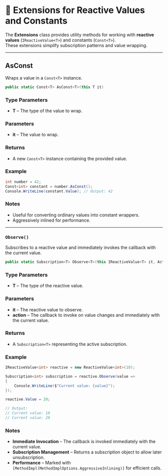 # 🧩 Extensions for Reactive Values and Constants

The **Extensions** class provides utility methods for working with **reactive values** (`IReactiveValue<T>`) and constants (`Const<T>`).  
These extensions simplify subscription patterns and value wrapping.

---

## AsConst

Wraps a value in a `Const<T>` instance.

```csharp
public static Const<T> AsConst<T>(this T it)
```

### Type Parameters
- **T** – The type of the value to wrap.

### Parameters
- **it** – The value to wrap.

### Returns
- A new `Const<T>` instance containing the provided value.
### Example

```csharp
int number = 42;
Const<int> constant = number.AsConst();
Console.WriteLine(constant.Value); // Output: 42
```

### Notes
- Useful for converting ordinary values into constant wrappers.
- Aggressively inlined for performance.
---

### `Observe()`
Subscribes to a reactive value and immediately invokes the callback with the current value.
```csharp
public static Subscription<T> Observe<T>(this IReactiveValue<T> it, Action<T> action)
```

### Type Parameters
- **T** – The type of the reactive value.
### Parameters
- **it** – The reactive value to observe.
- **action** – The callback to invoke on value changes and immediately with the current value.
### Returns
- A `Subscription<T>` representing the active subscription.

### Example
```csharp
IReactiveValue<int> reactive = new ReactiveValue<int>(10);

Subscription<int> subscription = reactive.Observe(value =>
{
    Console.WriteLine($"Current value: {value}");
});

reactive.Value = 20;

// Output:
// Current value: 10
// Current value: 20
```
### Notes
- **Immediate Invocation** – The callback is invoked immediately with the current value.
- **Subscription Management** – Returns a subscription object to allow later unsubscription.
- **Performance** – Marked with `[MethodImpl(MethodImplOptions.AggressiveInlining)]` for efficient calls.